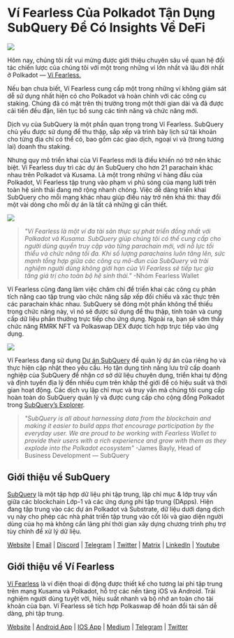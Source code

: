 # Ví Fearless Của Polkadot Tận Dụng SubQuery Để Có Insights Về DeFi

![](https://miro.medium.com/max/1400/1*HcPJ-5hy6WZrLhkuL6P2BA.png)

Hôm nay, chúng tôi rất vui mừng được giới thiệu chuyên sâu về quan hệ đối tác chiến lược của chúng tôi với một trong những ví lớn nhất và lâu đời nhất ở Polkadot — [Ví Fearless.](https://fearlesswallet.io/)

Nếu bạn chưa biết, Ví Fearless cung cấp một trong những ví không giám sát dễ sử dụng nhất hiện có cho Polkadot và hoàn chỉnh với các công cụ staking. Chúng đã có mặt trên thị trường trong một thời gian dài và đã được cải tiến đều đặn, liên tục bổ sung các tính năng và chức năng mới.

Dịch vụ của SubQuery là một phần quan trọng trong Ví Fearless. SubQuery chủ yếu được sử dụng để thu thập, sắp xếp và trình bày lịch sử tài khoản cho từng địa chỉ có thể có, bao gồm các giao dịch, ngoại vi và (trong tương lai) doanh thu staking.

Nhưng quy mô triển khai của Ví Fearless mới là điều khiến nó trở nên khác biệt. Ví Fearless duy trì các dự án SubQuery cho hơn 21 parachain khác nhau trên Polkadot và Kusama. Là một trong những ví hàng đầu của Polkadot, Ví Fearless tập trung vào phạm vi phủ sóng của mạng lưới trên toàn hệ sinh thái đang mở rộng nhanh chóng. Việc dễ dàng triển khai SubQuery cho mỗi mạng khác nhau giúp điều này trở nên khả thi: thay đổi một vài dòng cho mỗi dự án là tất cả những gì cần thiết.

![](https://miro.medium.com/max/1400/1*5D3J7-_HC2tAP05oOlV5yw.png)

> _"Ví Fearless là một ví đa tài sản thực sự phát triển đồng nhất với Polkadot và Kusama. SubQuery giúp chúng tôi có thể cung cấp cho người dùng quyền truy cập vào từng parachain mới, với nỗ lực tối thiểu và chức năng tối đa. Khi số lượng parachains luôn tăng lên, sức mạnh tổng hợp giữa các công cụ mô-đun của SubQuery và trải nghiệm người dùng không giới hạn của Ví Fearless sẽ tiếp tục gia tăng giá trị cho toàn bộ hệ sinh thái."_ -Nhóm Fearless Wallet

Ví Fearless cũng đang làm việc chăm chỉ để triển khai các công cụ phân tích nâng cao tập trung vào chức năng sắp xếp đối chiếu và xác thực trên các parachain khác nhau. SubQuery sẽ đóng một phần không thể thiếu trong chức năng này, vì nó sẽ được sử dụng để thu thập, tính toán và cung cấp dữ liệu phần thưởng trực tiếp cho ứng dụng. Ngoài ra, bạn sẽ sớm thấy chức năng RMRK NFT và Polkaswap DEX được tích hợp trực tiếp vào ứng dụng.

![](https://miro.medium.com/max/1400/1*3X7m4-m0NJ3xQ44UKZB7tw.png)

Ví Fearless đang sử dụng [Dự án SubQuery](https://project.subquery.network/) để quản lý dự án của riêng họ và thực hiện cập nhật theo yêu cầu. Họ tận dụng tính năng lưu trữ cấp doanh nghiệp của SubQuery để nhận cơ sở dữ liệu chuyên dụng, triển khai tự động và định tuyến địa lý đến nhiều cụm trên khắp thế giới để có hiệu suất và thời gian hoạt động. Các dịch vụ lập chỉ mục và truy vấn mà chúng tôi cung cấp hoàn toàn do SubQuery quản lý và được cung cấp cho cộng đồng Polkadot trong [SubQuery’s Explorer](https://explorer.subquery.network/).

> _"SubQuery is all about harnessing data from the blockchain and making it easier to build apps that encourage participation by the everyday user. We are proud to be working with Fearless Wallet to provide their users with a rich experience and grow with them as they explode into the Polkadot ecosystem"_ -James Bayly, Head of Business Development — SubQuery

## Giới thiệu về SubQuery

[SubQuery](https://subquery.network/) là một tập hợp dữ liệu phi tập trung, lập chỉ mục & lớp truy vấn giữa các blockchain Lớp-1 và các ứng dụng phi tập trung (DApps). Hiện đang tập trung vào các dự án Polkadot và Substrate, dữ liệu dưới dạng dịch vụ này cho phép các nhà phát triển tập trung vào cốt lõi và giao diện người dùng của họ mà không cần lãng phí thời gian xây dựng chương trình phụ trợ tùy chỉnh để xử lý dữ liệu.

[Website](https://subquery.network/) | [Email](hello@subquery.network) | [Discord](https://discord.com/invite/78zg8aBSMG) | [Telegram](https://t.me/subquerynetwork) | [Twitter](https://twitter.com/subquerynetwork) | [Matrix](https://matrix.to/#/#subquery:matrix.org) | [LinkedIn](https://www.linkedin.com/company/subquery) | [Youtube](https://www.youtube.com/channel/UCi1a6NUUjegcLHDFLr7CqLw)

## Giới thiệu về Ví Fearless

[Ví Fearless](https://fearlesswallet.io/) là ví điện thoại di động được thiết kế cho tương lai phi tập trung trên mạng Kusama và Polkadot, hỗ trợ các nền tảng iOS và Android. Trải nghiệm người dùng tuyệt vời, hiệu suất nhanh và bộ nhớ an toàn cho tài khoản của bạn. Ví Fearless sẽ tích hợp Polkaswap để hoán đổi tài sản dễ dàng, phi tập trung.

[Website](https://fearlesswallet.io/) | [Android App](https://play.google.com/store/apps/details?id=jp.co.soramitsu.fearless) | [IOS App](https://apps.apple.com/us/app/fearless-wallet/id1537251089) | [Medium](https://medium.com/fearlesswallet/) | [Telegram](https://t.me/fearlesswallet) | [Twitter](https://twitter.com/FearlessWallet)

